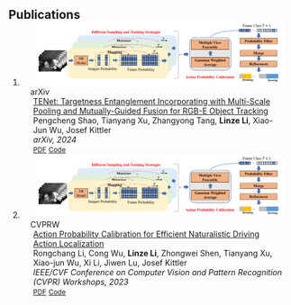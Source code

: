 <h2 id="publications" style="margin: 2px 0px -15px;">Publications</h2>

<div class="publications">
<ol class="bibliography">

<!-- template
<li>
<div class="pub-row">
  <div class="col-sm-3 abbr" style="position: relative;padding-right: 15px;padding-left: 15px;">
    {% if link.image %} 
    <img src="{{ link.image }}" class="teaser img-fluid z-depth-1" style="width=100;height=40%">
    {% endif %}
    {% if link.conference_short %} 
    <abbr class="badge">{{ link.conference_short }}</abbr>
    {% endif %}
  </div>
  <div class="col-sm-9" style="position: relative;padding-right: 15px;padding-left: 20px;">
      <div class="title"><a href="{{ link.pdf }}">{{ link.title }}</a></div>
      <div class="author">{{ link.authors }}</div>
      <div class="periodical"><em>{{ link.conference }}</em>
      </div>
    <div class="links">
      {% if link.pdf %} 
      <a href="{{ link.pdf }}" class="btn btn-sm z-depth-0" role="button" target="_blank" style="font-size:12px;">PDF</a>
      {% endif %}
      {% if link.code %} 
      <a href="{{ link.code }}" class="btn btn-sm z-depth-0" role="button" target="_blank" style="font-size:12px;">Code</a>
      {% endif %}
      {% if link.page %} 
      <a href="{{ link.page }}" class="btn btn-sm z-depth-0" role="button" target="_blank" style="font-size:12px;">Project Page</a>
      {% endif %}
      {% if link.bibtex %} 
      <a href="{{ link.bibtex }}" class="btn btn-sm z-depth-0" role="button" target="_blank" style="font-size:12px;">BibTex</a>
      {% endif %}
      {% if link.notes %} 
      <strong> <i style="color:#e74d3c">{{ link.notes }}</i></strong>
      {% endif %}
      {% if link.others %} 
      {{ link.others }}
      {% endif %}
    </div>
  </div>
</div>
</li>-->


<li>
<div class="pub-row">
  <div class="col-sm-3 abbr" style="position: relative;padding-right: 15px;padding-left: 15px;">
    <img src="assets/img/workshop/DrivingTAL.png" class="teaser img-fluid z-depth-1" style="width=100;height=40%">
    <abbr class="badge">arXiv</abbr>
  </div>
  
  <div class="col-sm-9" style="position: relative;padding-right: 15px;padding-left: 20px;">
      <div class="title"><a href="https://arxiv.org/abs/2405.05004">TENet: Targetness Entanglement Incorporating with Multi-Scale Pooling and Mutually-Guided Fusion for RGB-E Object Tracking</a></div>
      <div class="author">Pengcheng Shao, Tianyang Xu, Zhangyong Tang, <strong>Linze Li</strong>, Xiao-Jun Wu, Josef Kittler</div>
      <div class="periodical"><em>arXiv, 2024</em>
      </div>
    <div class="links">
      <a href="https://arxiv.org/pdf/2405.05004" class="btn btn-sm z-depth-0" role="button" target="_blank" style="font-size:12px;">PDF</a>
      <a href="https://github.com/SSSpc333/TENet" class="btn btn-sm z-depth-0" role="button" target="_blank" style="font-size:12px;">Code</a>
    </div>
  </div>
</div>
</li>



<li>
<div class="pub-row">
  <div class="col-sm-3 abbr" style="position: relative;padding-right: 15px;padding-left: 15px;">
    <img src="assets/img/workshop/DrivingTAL.png" class="teaser img-fluid z-depth-1" style="width=100;height=40%">
    <abbr class="badge">CVPRW</abbr>
  </div>
  
  <div class="col-sm-9" style="position: relative;padding-right: 15px;padding-left: 20px;">
      <div class="title"><a href="https://openaccess.thecvf.com/content/CVPR2023W/AICity/html/Li_Action_Probability_Calibration_for_Efficient_Naturalistic_Driving_Action_Localization_CVPRW_2023_paper.html">Action Probability Calibration for Efficient Naturalistic Driving Action Localization</a></div>
      <div class="author">Rongchang Li, Cong Wu, <strong>Linze Li</strong>, Zhongwei Shen, Tianyang Xu, Xiao-jun Wu, Xi Li, Jiwen Lu, Josef Kittler</div>
      <div class="periodical"><em>IEEE/CVF Conference on Computer Vision and Pattern Recognition (CVPR) Workshops, 2023</em>
      </div>
    <div class="links">
      <a href="https://openaccess.thecvf.com/content/CVPR2023W/AICity/papers/Li_Action_Probability_Calibration_for_Efficient_Naturalistic_Driving_Action_Localization_CVPRW_2023_paper.pdf" class="btn btn-sm z-depth-0" role="button" target="_blank" style="font-size:12px;">PDF</a>
      <a href="https://github.com/RongchangLi/AICity2023_DrivingAction" class="btn btn-sm z-depth-0" role="button" target="_blank" style="font-size:12px;">Code</a>
    </div>
  </div>
</div>
</li>

<br>

</ol>
</div>

